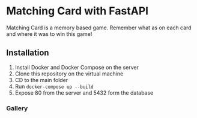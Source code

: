 # Matching Card with FastAPI

Matching Card is a memory based game. Remember what as on each card and where it was to win this game!

## Installation
1. Install Docker and Docker Compose on the server
2. Clone this repository on the virtual machine
3. CD to the main folder
4. Run ```docker-compose up --build```
5. Expose 80 from the server and 5432 form the database

### Gallery